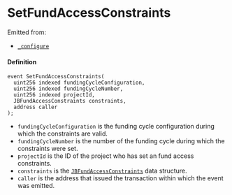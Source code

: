 # SetFundAccessConstraints

Emitted from:

* [`_configure`](/dev/api/v3/contracts/or-controllers/jbcontroller/write/-_configure.md)

#### Definition

```
event SetFundAccessConstraints(
  uint256 indexed fundingCycleConfiguration,
  uint256 indexed fundingCycleNumber,
  uint256 indexed projectId,
  JBFundAccessConstraints constraints,
  address caller
);
```

* `fundingCycleConfiguration` is the funding cycle configuration during which the constraints are valid.
* `fundingCycleNumber` is the number of the funding cycle during which the constraints were set.
* `projectId` is the ID of the project who has set an fund access constraints.
* `constraints` is the [`JBFundAccessConstraints`](/dev/api/v3/data-structures/jbfundaccessconstraints.md) data structure.
* `caller` is the address that issued the transaction within which the event was emitted.
